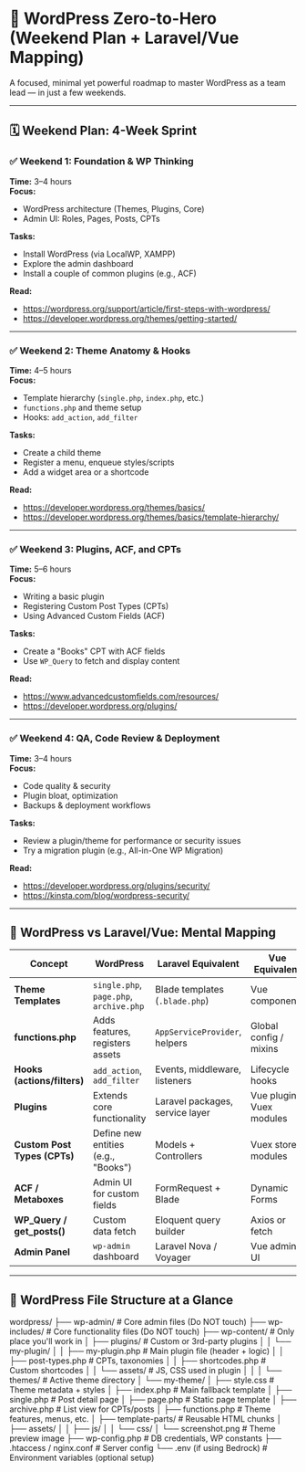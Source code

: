 # 🧠 WordPress Zero-to-Hero (Weekend Plan + Laravel/Vue Mapping)

A focused, minimal yet powerful roadmap to master WordPress as a team lead — in just a few weekends.

---

## 🗓️ Weekend Plan: 4-Week Sprint

### ✅ Weekend 1: Foundation & WP Thinking

**Time:** 3–4 hours  
**Focus:**
- WordPress architecture (Themes, Plugins, Core)
- Admin UI: Roles, Pages, Posts, CPTs

**Tasks:**
- Install WordPress (via LocalWP, XAMPP)
- Explore the admin dashboard
- Install a couple of common plugins (e.g., ACF)

**Read:**
- https://wordpress.org/support/article/first-steps-with-wordpress/
- https://developer.wordpress.org/themes/getting-started/

---

### ✅ Weekend 2: Theme Anatomy & Hooks

**Time:** 4–5 hours  
**Focus:**
- Template hierarchy (`single.php`, `index.php`, etc.)
- `functions.php` and theme setup
- Hooks: `add_action`, `add_filter`

**Tasks:**
- Create a child theme
- Register a menu, enqueue styles/scripts
- Add a widget area or a shortcode

**Read:**
- https://developer.wordpress.org/themes/basics/
- https://developer.wordpress.org/themes/basics/template-hierarchy/

---

### ✅ Weekend 3: Plugins, ACF, and CPTs

**Time:** 5–6 hours  
**Focus:**
- Writing a basic plugin
- Registering Custom Post Types (CPTs)
- Using Advanced Custom Fields (ACF)

**Tasks:**
- Create a "Books" CPT with ACF fields
- Use `WP_Query` to fetch and display content

**Read:**
- https://www.advancedcustomfields.com/resources/
- https://developer.wordpress.org/plugins/

---

### ✅ Weekend 4: QA, Code Review & Deployment

**Time:** 3–4 hours  
**Focus:**
- Code quality & security
- Plugin bloat, optimization
- Backups & deployment workflows

**Tasks:**
- Review a plugin/theme for performance or security issues
- Try a migration plugin (e.g., All-in-One WP Migration)

**Read:**
- https://developer.wordpress.org/plugins/security/
- https://kinsta.com/blog/wordpress-security/

---

## 🔄 WordPress vs Laravel/Vue: Mental Mapping

| Concept                    | WordPress                                   | Laravel Equivalent              | Vue Equivalent            |
|----------------------------|---------------------------------------------|----------------------------------|----------------------------|
| **Theme Templates**        | `single.php`, `page.php`, `archive.php`     | Blade templates (`.blade.php`)  | Vue components             |
| **functions.php**          | Adds features, registers assets             | `AppServiceProvider`, helpers   | Global config / mixins     |
| **Hooks (actions/filters)**| `add_action`, `add_filter`                  | Events, middleware, listeners   | Lifecycle hooks            |
| **Plugins**                | Extends core functionality                  | Laravel packages, service layer | Vue plugins, Vuex modules  |
| **Custom Post Types (CPTs)**| Define new entities (e.g., "Books")        | Models + Controllers            | Vuex store modules         |
| **ACF / Metaboxes**        | Admin UI for custom fields                  | FormRequest + Blade             | Dynamic Forms              |
| **WP_Query / get_posts()** | Custom data fetch                           | Eloquent query builder          | Axios or fetch             |
| **Admin Panel**            | `wp-admin` dashboard                        | Laravel Nova / Voyager          | Vue admin UI               |

---

## 🧭 WordPress File Structure at a Glance

wordpress/
├── wp-admin/ # Core admin files (Do NOT touch)
├── wp-includes/ # Core functionality files (Do NOT touch)
├── wp-content/ # Only place you'll work in
│ ├── plugins/ # Custom or 3rd-party plugins
│ │ └── my-plugin/
│ │ ├── my-plugin.php # Main plugin file (header + logic)
│ │ ├── post-types.php # CPTs, taxonomies
│ │ ├── shortcodes.php # Custom shortcodes
│ │ └── assets/ # JS, CSS used in plugin
│ │
│ └── themes/ # Active theme directory
│ └── my-theme/
│ ├── style.css # Theme metadata + styles
│ ├── index.php # Main fallback template
│ ├── single.php # Post detail page
│ ├── page.php # Static page template
│ ├── archive.php # List view for CPTs/posts
│ ├── functions.php # Theme features, menus, etc.
│ ├── template-parts/ # Reusable HTML chunks
│ ├── assets/
│ │ ├── js/
│ │ └── css/
│ └── screenshot.png # Theme preview image
├── wp-config.php # DB credentials, WP constants
├── .htaccess / nginx.conf # Server config
└── .env (if using Bedrock) # Environment variables (optional setup)
